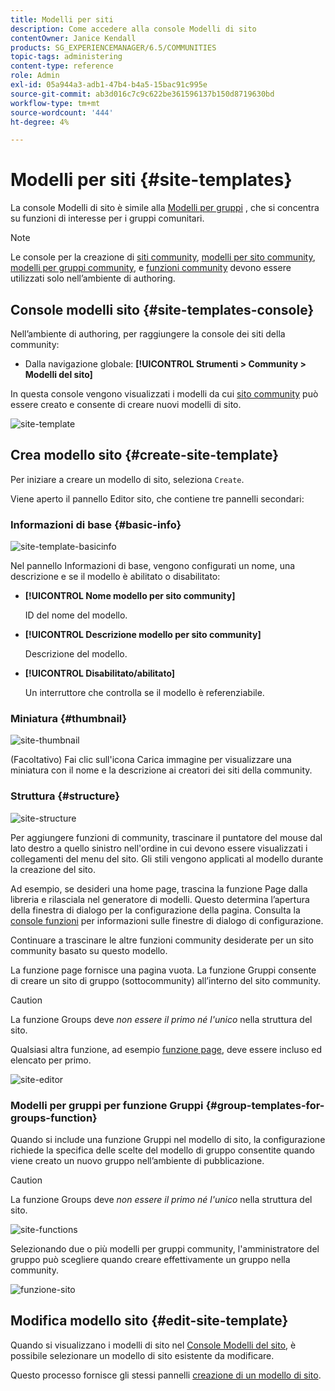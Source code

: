 ```yaml
---
title: Modelli per siti
description: Come accedere alla console Modelli di sito
contentOwner: Janice Kendall
products: SG_EXPERIENCEMANAGER/6.5/COMMUNITIES
topic-tags: administering
content-type: reference
role: Admin
exl-id: 05a944a3-adb1-47b4-b4a5-15bac91c995e
source-git-commit: ab3d016c7c9c622be361596137b150d8719630bd
workflow-type: tm+mt
source-wordcount: '444'
ht-degree: 4%

---
```


# Modelli per siti {#site-templates}

La console Modelli di sito è simile alla [Modelli per gruppi](tools-groups.md) , che si concentra su funzioni di interesse per i gruppi comunitari.

>[!NOTE]
>
>Le console per la creazione di [siti community](sites-console.md), [modelli per sito community](sites.md), [modelli per gruppi community](tools-groups.md), e [funzioni community](functions.md) devono essere utilizzati solo nell’ambiente di authoring.

## Console modelli sito {#site-templates-console}

Nell’ambiente di authoring, per raggiungere la console dei siti della community:

* Dalla navigazione globale: **[!UICONTROL Strumenti > Community > Modelli del sito]**

In questa console vengono visualizzati i modelli da cui [sito community](sites-console.md) può essere creato e consente di creare nuovi modelli di sito.

![site-template](assets/site-template.png)

## Crea modello sito {#create-site-template}

Per iniziare a creare un modello di sito, seleziona `Create`.

Viene aperto il pannello Editor sito, che contiene tre pannelli secondari:

### Informazioni di base {#basic-info}

![site-template-basicinfo](assets/site-template-basicinfo.png)

Nel pannello Informazioni di base, vengono configurati un nome, una descrizione e se il modello è abilitato o disabilitato:

* **[!UICONTROL Nome modello per sito community]**

  ID del nome del modello.

* **[!UICONTROL Descrizione modello per sito community]**

  Descrizione del modello.

* **[!UICONTROL Disabilitato/abilitato]**

  Un interruttore che controlla se il modello è referenziabile.

### Miniatura  {#thumbnail}

![site-thumbnail](assets/site-thumbnail.png)

(Facoltativo) Fai clic sull&#39;icona Carica immagine per visualizzare una miniatura con il nome e la descrizione ai creatori dei siti della community.

### Struttura {#structure}

![site-structure](assets/site-structure.png)

Per aggiungere funzioni di community, trascinare il puntatore del mouse dal lato destro a quello sinistro nell&#39;ordine in cui devono essere visualizzati i collegamenti del menu del sito. Gli stili vengono applicati al modello durante la creazione del sito.

Ad esempio, se desideri una home page, trascina la funzione Page dalla libreria e rilasciala nel generatore di modelli. Questo determina l’apertura della finestra di dialogo per la configurazione della pagina. Consulta la [console funzioni](functions.md) per informazioni sulle finestre di dialogo di configurazione.

Continuare a trascinare le altre funzioni community desiderate per un sito community basato su questo modello.

La funzione page fornisce una pagina vuota. La funzione Gruppi consente di creare un sito di gruppo (sottocommunity) all’interno del sito community.

>[!CAUTION]
>
>La funzione Groups deve *non essere il primo né l&#39;unico* nella struttura del sito.
>
>Qualsiasi altra funzione, ad esempio [funzione page](functions.md#page-function), deve essere incluso ed elencato per primo.

![site-editor](assets/site-editor.png)

### Modelli per gruppi per funzione Gruppi {#group-templates-for-groups-function}

Quando si include una funzione Gruppi nel modello di sito, la configurazione richiede la specifica delle scelte del modello di gruppo consentite quando viene creato un nuovo gruppo nell’ambiente di pubblicazione.

>[!CAUTION]
>
>La funzione Groups deve *non essere il primo né l&#39;unico* nella struttura del sito.

![site-functions](assets/site-functions.png)

Selezionando due o più modelli per gruppi community, l&#39;amministratore del gruppo può scegliere quando creare effettivamente un gruppo nella community.

![funzione-sito](assets/site-functions1.png)

## Modifica modello sito {#edit-site-template}

Quando si visualizzano i modelli di sito nel [Console Modelli del sito](#site-templates-console), è possibile selezionare un modello di sito esistente da modificare.

Questo processo fornisce gli stessi pannelli [creazione di un modello di sito](#create-site-template).
